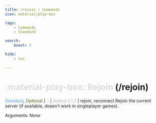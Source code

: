 ```yaml
---
title: /rejoin | Commands
icon: material/play-box

tags:
    - Commands
    - Standard

search:
    boost: 2

hide:
    - toc

---
```

# <p style="color: rgb(220,220,220); display: inline;">:material-play-box: Rejoin</p> (/rejoin)
<div style="display:inline;">
<p style="color: #579DFF; display: inline;">Standard</p>, <p style="color: #4C6B1F; display: inline;">Optional</p> | <p style="color: rgb(220,220,220); display: inline;">3</p> | <p style="color: rgb(180,180,180); display: inline;"> Added 0.1.2</p> | rejoin, reconnect
</div>
Rejoin the current server (if available, doesn't work in singleplayer games).

Arguments: _None_

<!-- ## See Also
* [:material-refresh: /reset](/Commands/specifics/reset/)
* [:material-emoticon-dead: /kill](/Commands/specifics/kill/) -->